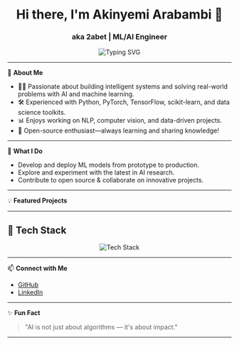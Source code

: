 <h1 align="center">Hi there, I'm Akinyemi Arabambi 👋</h1>
<h3 align="center">aka 2abet | ML/AI Engineer</h3>

<p align="center">
  <img src="https://readme-typing-svg.demolab.com?font=Fira+Code&size=22&pause=1000&color=36BCF7&center=true&vCenter=true&width=600&lines=Machine+Learning+Enthusiast;AI+Engineer+%7C+Open+Source+Contributor;Turning+ideas+into+intelligent+solutions" alt="Typing SVG">
</p>

---

🌟 **About Me**
- 🧑‍💻 Passionate about building intelligent systems and solving real-world problems with AI and machine learning.
- 🛠️ Experienced with Python, PyTorch, TensorFlow, scikit-learn, and data science toolkits.
- 📊 Enjoys working on NLP, computer vision, and data-driven projects.
- 🚀 Open-source enthusiast—always learning and sharing knowledge!

---

🔬 **What I Do**
- Develop and deploy ML models from prototype to production.
- Explore and experiment with the latest in AI research.
- Contribute to open source & collaborate on innovative projects.

---

💡 **Featured Projects**
<!-- Uncomment and customize with your repos! -->
<!--
- [Project Name](https://github.com/2abet/project-name): Short description of what it does.
- [Another Cool Project](https://github.com/2abet/another-cool-project): Short description or highlight.
-->

---

## 🧠 Tech Stack  

<p align="center">
    <source media="(prefers-color-scheme: dark)" srcset="
      https://img.shields.io/badge/Python-3776AB?style=for-the-badge&logo=python&logoColor=white,
      https://img.shields.io/badge/PyTorch-EE4C2C?style=for-the-badge&logo=pytorch&logoColor=white,
      https://img.shields.io/badge/OpenAI-412991?style=for-the-badge&logo=openai&logoColor=white,
      https://img.shields.io/badge/Ollama-000000?style=for-the-badge&logo=ollama&logoColor=white,
      https://img.shields.io/badge/vLLM-0099E5?style=for-the-badge&logo=apache-spark&logoColor=white,
      https://img.shields.io/badge/LangChain-1E88E5?style=for-the-badge&logo=chainlink&logoColor=white,
      https://img.shields.io/badge/Node--RED-8F0000?style=for-the-badge&logo=nodered&logoColor=white,
      https://img.shields.io/badge/n8n-EA4C89?style=for-the-badge&logo=n8n&logoColor=white,
      https://img.shields.io/badge/Pinecone-0073E6?style=for-the-badge&logo=pinecone&logoColor=white,
      https://img.shields.io/badge/Milvus-1C1C1C?style=for-the-badge&logo=milvus&logoColor=white,
      https://img.shields.io/badge/IBM%20Power10-0066CC?style=for-the-badge&logo=ibm&logoColor=white,
      https://img.shields.io/badge/Red%20Hat-EE0000?style=for-the-badge&logo=redhat&logoColor=white,
      https://img.shields.io/badge/Fedora-294172?style=for-the-badge&logo=fedora&logoColor=white,
      https://img.shields.io/badge/Docker-2496ED?style=for-the-badge&logo=docker&logoColor=white,
      https://img.shields.io/badge/Podman-892CA0?style=for-the-badge&logo=podman&logoColor=white,
      https://img.shields.io/badge/AutoGen-1E88E5?style=for-the-badge&logo=autodesk&logoColor=white,
      https://img.shields.io/badge/BeeAI-FDB827?style=for-the-badge&logo=beehiiv&logoColor=black,
      https://img.shields.io/badge/Trello-0079BF?style=for-the-badge&logo=trello&logoColor=white,
      https://img.shields.io/badge/SQL%20%2F%20DB2%20for%20i-4479A1?style=for-the-badge&logo=databricks&logoColor=white,
      https://img.shields.io/badge/Node.js-339933?style=for-the-badge&logo=node.js&logoColor=white,
      https://img.shields.io/badge/Supabase-3ECF8E?style=for-the-badge&logo=supabase&logoColor=white,
      https://img.shields.io/badge/Streamlit-FF4B4B?style=for-the-badge&logo=streamlit&logoColor=white,
      https://img.shields.io/badge/React-61DBFB?style=for-the-badge&logo=react&logoColor=black,
      https://img.shields.io/badge/FastAPI-009688?style=for-the-badge&logo=fastapi&logoColor=white,
      https://img.shields.io/badge/IBM%20Cloud-1261FE?style=for-the-badge&logo=ibmcloud&logoColor=white
    ">
    <img alt="Tech Stack" src="
      https://img.shields.io/badge/Python-3776AB?style=for-the-badge&logo=python&logoColor=white
    "/>
</p>


---

📫 **Connect with Me**
<!-- Add your actual links below -->
- [GitHub](https://github.com/2abet)
- [LinkedIn](https://linkedin.com/in/yemiarabambi)
<!-- - [Twitter](https://twitter.com/yourhandle) -->
<!-- - [Personal Website](https://your-website.com) -->

---

✨ **Fun Fact**
> "AI is not just about algorithms — it's about impact."  
<!-- Or add your favorite quote or fun fact here! -->

---

<!--
**2abet/2abet** is a ✨ special ✨ repository because its README.md (this file) appears on your GitHub profile!
-->
